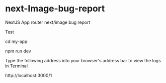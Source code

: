 # next-Image-bug-report
NextJS App router next/image bug report


Test

cd my-app

npm run dev


Type the following address into your browser's address bar to view the logs in Terminal

http://localhost:3000/1